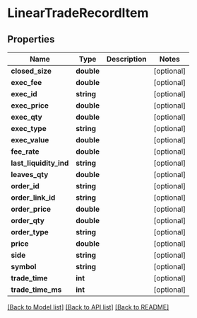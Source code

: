 # LinearTradeRecordItem

## Properties
Name | Type | Description | Notes
------------ | ------------- | ------------- | -------------
**closed_size** | **double** |  | [optional] 
**exec_fee** | **double** |  | [optional] 
**exec_id** | **string** |  | [optional] 
**exec_price** | **double** |  | [optional] 
**exec_qty** | **double** |  | [optional] 
**exec_type** | **string** |  | [optional] 
**exec_value** | **double** |  | [optional] 
**fee_rate** | **double** |  | [optional] 
**last_liquidity_ind** | **string** |  | [optional] 
**leaves_qty** | **double** |  | [optional] 
**order_id** | **string** |  | [optional] 
**order_link_id** | **string** |  | [optional] 
**order_price** | **double** |  | [optional] 
**order_qty** | **double** |  | [optional] 
**order_type** | **string** |  | [optional] 
**price** | **double** |  | [optional] 
**side** | **string** |  | [optional] 
**symbol** | **string** |  | [optional] 
**trade_time** | **int** |  | [optional] 
**trade_time_ms** | **int** |  | [optional] 

[[Back to Model list]](../README.md#documentation-for-models) [[Back to API list]](../README.md#documentation-for-api-endpoints) [[Back to README]](../README.md)


